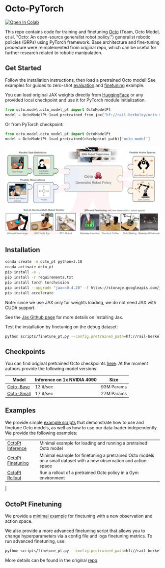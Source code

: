 # Octo-PyTorch

[![Open In Colab](https://colab.research.google.com/assets/colab-badge.svg)](https://githubtocolab.com/emb-ai/octo-pytorch/blob/pytorch/examples/01_pt_inference_pretrained.ipynb)

This repo contains code for training and finetuning [Octo](https://octo-models.github.io/) (Team, Octo Model, et al. "Octo: An open-source generalist robot policy.") generalist robotic policies (GRPs) using PyTorch framework.
Base architecture and fine-tuning procedure were reimplemented from original repo, which can be useful for further research related to robotic manipulation.

## Get Started

Follow the installation instructions, then load a pretrained Octo model!
See examples for guides to zero-shot [evaluation](examples/01_pt_inference_pretrained.ipynb) and [finetuning](examples/02_pt_finetune_new_observation_action.ipynb) example.

You can load original JAX weights directly from [HuggingFace](https://huggingface.co/rail-berkeley) or any provided local checkpoint and use it for PyTorch module initialization. 

```python
from octo.model.octo_model_pt import OctoModelPt
model = OctoModelPt.load_pretrained_from_jax("hf://rail-berkeley/octo-small-1.5")['octo_model']
```

Or from PyTorch checkpoint:

```python
from octo.model.octo_model_pt import OctoModelPt
model = OctoModelPt.load_pretrained(checkpoint_path)['octo_model']
```

![Octo model](docs/assets/teaser.jpg)


## Installation
```bash
conda create -n octo_pt python=3.10
conda activate octo_pt
pip install -e .
pip install -r requirements.txt
pip install torch torchvision
pip install --upgrade "jax==0.4.20" -f https://storage.googleapis.com/jax-releases/jax_releases.html
pip install accelerate
```

Note: since we use JAX only for weights loading, we do not need JAX with CUDA support.

See the [Jax Github page](https://github.com/google/jax) for more details on installing Jax.

Test the installation by finetuning on the debug dataset:
```bash
python scripts/finetune_pt.py --config.pretrained_path=hf://rail-berkeley/octo-small-1.5 --debug
```

## Checkpoints

You can find original pretrained Octo checkpoints [here](https://huggingface.co/rail-berkeley).
At the moment authors provide the following model versions:

| Model                                                         | Inference on 1x NVIDIA 4090 | Size       |
|---------------------------------------------------------------|-----------------------------|------------|
| [Octo-Base](https://huggingface.co/rail-berkeley/octo-base)   | 13 it/sec                   | 93M Params |
| [Octo-Small](https://huggingface.co/rail-berkeley/octo-small) | 17 it/sec                   | 27M Params |


## Examples

We provide simple [example scripts](examples) that demonstrate how to use and finetune Octo models,
as well as how to use our data loader independently. We provide the following examples:

|                                                                      |                                                                                                                    |
|----------------------------------------------------------------------|--------------------------------------------------------------------------------------------------------------------|
| [OctoPt Inference](examples/01_pt_inference_pretrained.ipynb)             | Minimal example for loading and running a pretrained Octo model                                                    |
| [OctoPt Finetuning](examples/02_pt_finetune_new_observation_action.py)    | Minimal example for finetuning a pretrained Octo models on a small dataset with a new observation and action space |
| [OctoPt Rollout](examples/03_pt_eval_finetuned.py)                        | Run a rollout of a pretrained Octo policy in a Gym environment                                                     |
| 


## OctoPt Finetuning

We provide a [minimal example](examples/02_pt_finetune_new_observation_action.py) for finetuning with a new observation and action space.

We also provide a more advanced finetuning script that allows you to change hyperparameters via a config file and logs finetuning
metrics. To run advanced finetuning, use:
```bash
python scripts/finetune_pt.py --config.pretrained_path=hf://rail-berkeley/octo-small-1.5
```

More details can be found in the original [repo](https://octo-models.github.io/).

